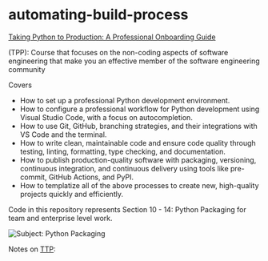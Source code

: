 # automating-build-process

[Taking Python to Production: A Professional Onboarding Guide](https://www.udemy.com/course/setting-up-the-linux-terminal-for-software-development/?kw=Taking+python+to+pr&src=sac&subs_filter_type=subs_only)

(TPP): Course that focuses on the non-coding aspects of software engineering that make you an effective member of the software engineering community

Covers

- How to set up a professional Python development environment.
- How to configure a professional workflow for Python development using Visual Studio Code, with a focus on autocompletion.
- How to use Git, GitHub, branching strategies, and their integrations with VS Code and the terminal.
- How to write clean, maintainable code and ensure code quality through testing, linting, formatting, type checking, and documentation.
- How to publish production-quality software with packaging, versioning, continuous integration, and continuous delivery using tools like pre-commit, GitHub Actions, and PyPI.
- How to templatize all of the above processes to create new, high-quality projects quickly and efficiently.


Code in this repository represents Section 10 - 14: Python Packaging for team and enterprise level work.

![Subject: Python Packaging](packaging_demo/images/Courses.png)

Notes on [TTP](https://docs.google.com/document/d/1lVpKSA0UrOvDcfk206z6mz_EJA39q2Cd93W8DB8QRas/edit?usp=sharing):
